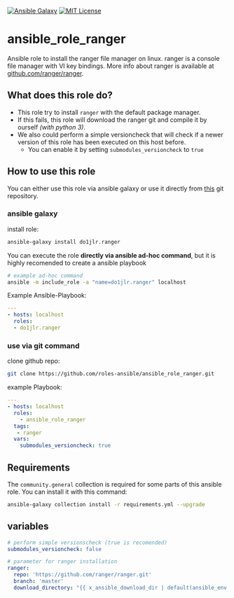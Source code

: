 [![Ansible Galaxy](https://raw.githubusercontent.com/roles-ansible/ansible_role_ranger/master/.github/galaxy.svg?sanitize=true)](https://galaxy.ansible.com/do1jlr/ranger) [![MIT License](https://raw.githubusercontent.com/roles-ansible/ansible_role_ranger/master/.github/license.svg?sanitize=true)](https://github.com/roles-ansible/ansible_role_ranger/blob/master/LICENSE)

 ansible_role_ranger
==============

Ansible role to install the ranger file manager on linux. ranger is a console file manager with VI key bindings. More info about ranger is available at [github.com/ranger/ranger](https://github.com/ranger/ranger.git).


 What does this role do?
-------------
+ This role try to install ``ranger`` with the default package manager.
+ If this fails, this role will download the ranger git and compile it by ourself *(with python 3)*.
+ We also could perform a simple versioncheck that will check if a newer version of this role has been executed on this host before.
  - You can enable it by setting ``submodules_versioncheck`` to ``true``

 How to use this role
-------------
You can either use this role via ansible galaxy or use it directly from [this](https://github.com/roles-ansible/ansible_role_ranger.git) git repository.

### ansible galaxy
install role:
```bash
ansible-galaxy install do1jlr.ranger
```

You can execute the role **directly via ansible ad-hoc command**, but it is highly recomended to create a ansible playbook
```bash
# example ad-hoc command
ansible -m include_role -a "name=do1jlr.ranger" localhost
```

Example Ansible-Playbook:
```yml
---
- hosts: localhost
  roles:
  - do1jlr.ranger
```

### use via git command
clone github repo:
```bash
git clone https://github.com/roles-ansible/ansible_role_ranger.git
```

example Playbook:
```yaml
---
- hosts: localhost
  roles:
    - ansible_role_ranger
  tags:
   - ranger
  vars:
    submodules_versioncheck: true
```

## Requirements
The ``community.general`` collection is required for some parts of this ansible role.
You can install it with this command:
```bash
ansible-galaxy collection install -r requirements.yml --upgrade
```

 variables
-------
```yaml
# perform simple versionscheck (true is recomended)
submodules_versioncheck: false

# parameter for ranger installation
ranger:
  repo: 'https://github.com/ranger/ranger.git'
  branch: 'master'
  download_directory: "{{ x_ansible_download_dir | default(ansible_env.HOME + '/.ansible/tmp/downloads/ranger') }}"
```
